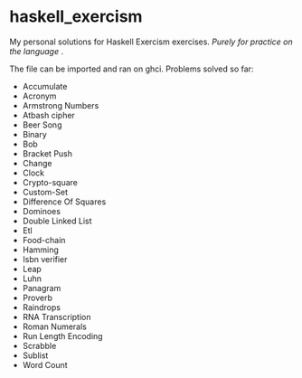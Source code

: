 # haskell_exercism
My personal solutions for Haskell Exercism exercises. *Purely for practice on the language* .

The file can be imported and ran on ghci.
Problems solved so far:

* Accumulate
* Acronym
* Armstrong  Numbers
* Atbash cipher
* Beer Song
* Binary
* Bob
* Bracket Push
* Change
* Clock
* Crypto-square
* Custom-Set
* Difference Of Squares
* Dominoes
* Double Linked List
* Etl
* Food-chain
* Hamming
* Isbn verifier
* Leap
* Luhn
* Panagram
* Proverb
* Raindrops
* RNA  Transcription
* Roman Numerals
* Run Length Encoding
* Scrabble
* Sublist
* Word Count


